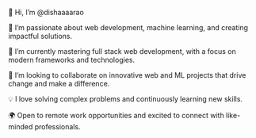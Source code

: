 👋 Hi, I’m @dishaaaarao

👀 I’m passionate about web development, machine learning, and creating impactful solutions.

🌱 I’m currently mastering full stack web development, with a focus on modern frameworks and technologies.

💞️ I’m looking to collaborate on innovative web and ML projects that drive change and make a difference.

💡 I love solving complex problems and continuously learning new skills.

🌍 Open to remote work opportunities and excited to connect with like-minded professionals.

<!---
dishaaaarao/dishaaaarao is a ✨ special ✨ repository because its `README.md` (this file) appears on your GitHub profile.
You can click the Preview link to take a look at your changes.
--->
